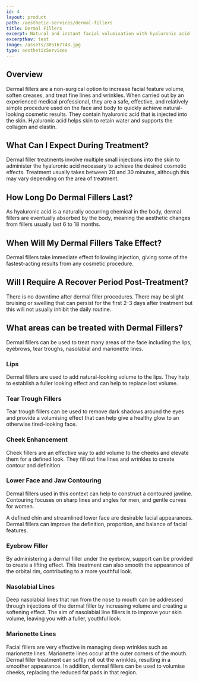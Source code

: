 ```yaml
---
id: 4
layout: product
path: /aesthetic-services/dermal-fillers
title: Dermal Fillers
excerpt: Natural and instant facial volumisation with hyaluronic acid
excerptNav: test
image: /assets/305167743.jpg
type: aestheticServices
---
```


## Overview

Dermal fillers are a non-surgical option to increase facial feature volume, soften creases, and treat fine lines and wrinkles. When carried out by an experienced medical professional, they are a safe, effective, and relatively simple procedure used on the face and body to quickly achieve natural-looking cosmetic results. They contain hyaluronic acid that is injected into the skin. Hyaluronic acid helps skin to retain water and supports the collagen and elastin.

## What Can I Expect During Treatment?

Dermal filler treatments involve multiple small injections into the skin to administer the hyaluronic acid necessary to achieve the desired cosmetic effects. Treatment usually takes between 20 and 30 minutes, although this may vary depending on the area of treatment.

## How Long Do Dermal Fillers Last?

As hyaluronic acid is a naturally occurring chemical in the body, dermal fillers are eventually absorbed by the body, meaning the aesthetic changes from fillers usually last 6 to 18 months.

## When Will My Dermal Fillers Take Effect?

Dermal fillers take immediate effect following injection, giving some of the fastest-acting results from any cosmetic procedure.

## Will I Require A Recover Period Post-Treatment?

There is no downtime after dermal filler procedures. There may be slight bruising or swelling that can persist for the first 2-3 days after treatment but this will not usually inhibit the daily routine.

## What areas can be treated with Dermal Fillers?

Dermal fillers can be used to treat many areas of the face including the lips, eyebrows, tear troughs, nasolabial and marionette lines.

### **Lips**

Dermal fillers are used to add natural-looking volume to the lips. They help to establish a fuller looking effect and can help to replace lost volume.

### **Tear Trough Fillers**

Tear trough fillers can be used to remove dark shadows around the eyes and provide a volumising effect that can help give a healthy glow to an otherwise tired-looking face.

### **Cheek Enhancement**

Cheek fillers are an effective way to add volume to the cheeks and elevate them for a defined look. They fill out fine lines and wrinkles to create contour and definition.

### **Lower Face and Jaw Contouring**

Dermal fillers used in this context can help to construct a contoured jawline. Contouring focuses on sharp lines and angles for men, and gentle curves for women.

A defined chin and streamlined lower face are desirable facial appearances. Dermal fillers can improve the definition, proportion, and balance of facial features.

### **Eyebrow Filler**

By administering a dermal filler under the eyebrow, support can be provided to create a lifting effect. This treatment can also smooth the appearance of the orbital rim, contributing to a more youthful look.

### **Nasolabial Lines**

Deep nasolabial lines that run from the nose to mouth can be addressed through injections of the dermal filler by increasing volume and creating a softening effect. The aim of nasolabial line fillers is to improve your skin volume, leaving you with a fuller, youthful look.

### **Marionette Lines**

Facial fillers are very effective in managing deep wrinkles such as marionette lines. Marionette lines occur at the outer corners of the mouth. Dermal filler treatment can softly roll out the wrinkles, resulting in a smoother appearance. In addition, dermal fillers can be used to volumise cheeks, replacing the reduced fat pads in that region.
